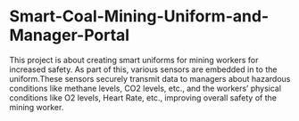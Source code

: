 # Smart-Coal-Mining-Uniform-and-Manager-Portal

This project is about creating smart uniforms for mining workers for increased safety. As part of this, various sensors are embedded in to the uniform.These sensors securely transmit data to managers about hazardous conditions like methane levels, CO2 levels, etc., and the workers’ physical conditions like O2 levels, Heart Rate, etc., improving overall safety of the mining worker.
